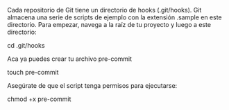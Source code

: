 Cada repositorio de Git tiene un directorio de hooks (.git/hooks). Git almacena una serie de scripts de ejemplo con la extensión .sample en este directorio. 
Para empezar, navega a la raíz de tu proyecto y luego a este directorio:

cd .git/hooks

Aca ya puedes crear tu archivo pre-commit

touch pre-commit

Asegúrate de que el script tenga permisos para ejecutarse:

chmod +x pre-commit
